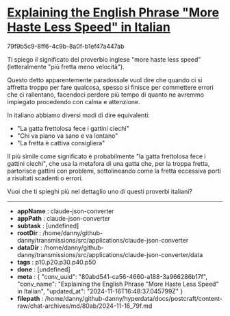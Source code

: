 # [Explaining the English Phrase "More Haste Less Speed" in Italian](https://claude.ai/chat/80abd541-ca56-4660-a188-3a966286b17f)

79f9b5c9-8ff6-4c9b-8a0f-b1ef47a447ab

 Ti spiego il significato del proverbio inglese "more haste less speed" (letteralmente "più fretta meno velocità").

Questo detto apparentemente paradossale vuol dire che quando ci si affretta troppo per fare qualcosa, spesso si finisce per commettere errori che ci rallentano, facendoci perdere più tempo di quanto ne avremmo impiegato procedendo con calma e attenzione.

In italiano abbiamo diversi modi di dire equivalenti:
- "La gatta frettolosa fece i gattini ciechi"
- "Chi va piano va sano e va lontano"
- "La fretta è cattiva consigliera"

Il più simile come significato è probabilmente "la gatta frettolosa fece i gattini ciechi", che usa la metafora di una gatta che, per la troppa fretta, partorisce gattini con problemi, sottolineando come la fretta eccessiva porti a risultati scadenti o errori.

Vuoi che ti spieghi più nel dettaglio uno di questi proverbi italiani?

---

* **appName** : claude-json-converter
* **appPath** : claude-json-converter
* **subtask** : [undefined]
* **rootDir** : /home/danny/github-danny/transmissions/src/applications/claude-json-converter
* **dataDir** : /home/danny/github-danny/transmissions/src/applications/claude-json-converter/data
* **tags** : p10.p20.p30.p40.p50
* **done** : [undefined]
* **meta** : {
  "conv_uuid": "80abd541-ca56-4660-a188-3a966286b17f",
  "conv_name": "Explaining the English Phrase \"More Haste Less Speed\" in Italian",
  "updated_at": "2024-11-16T16:48:37.045799Z"
}
* **filepath** : /home/danny/github-danny/hyperdata/docs/postcraft/content-raw/chat-archives/md/80ab/2024-11-16_79f.md